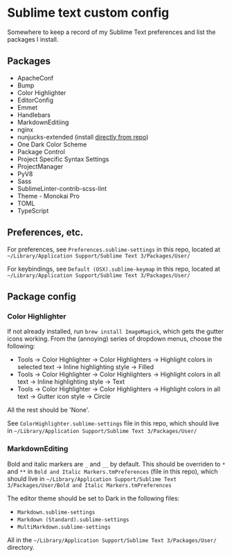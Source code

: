 # Sublime text custom config

Somewhere to keep a record of my Sublime Text preferences and list the packages I install.


## Packages

+ ApacheConf
+ Bump
+ Color Highlighter
+ EditorConfig
+ Emmet
+ Handlebars
+ MarkdownEditiing
+ nginx
+ nunjucks-extended (install [directly from repo](https://github.com/thecodechef/nunjucks-extended))
+ One Dark Color Scheme
+ Package Control
+ Project Specific Syntax Settings
+ ProjectManager
+ PyV8
+ Sass
+ SublimeLinter-contrib-scss-lint
+ Theme - Monokai Pro
+ TOML
+ TypeScript


## Preferences, etc.

For preferences, see `Preferences.sublime-settings` in this repo, located at `~/Library/Application Support/Sublime Text 3/Packages/User/`

For keybindings, see `Default (OSX).sublime-keymap` in this repo, located at `~/Library/Application Support/Sublime Text 3/Packages/User/`


## Package config

### Color Highlighter

If not already installed, run `brew install ImageMagick`, which gets the gutter icons working. From the (annoying) series of dropdown menus, choose the following:

+ Tools → Color Highlighter → Color Highlighters → Highlight colors in selected text → Inline highlighting style → Filled
+ Tools → Color Highlighter → Color Highlighters → Highlight colors in all text → Inline highlighting style → Text
+ Tools → Color Highlighter → Color Highlighters → Highlight colors in all text → Gutter icon style → Circle

All the rest should be 'None'.

See `ColorHighlighter.sublime-settings` file in this repo, which should live in `~/Library/Application Support/Sublime Text 3/Packages/User/`

### MarkdownEditing

Bold and italic markers are `_` and `__` by default. This should be overriden to `*` and `**` in `Bold and Italic Markers.tmPreferences` (file in this repo), which should live in `~/Library/Application Support/Sublime Text 3/Packages/User/Bold and Italic Markers.tmPreferences`

The editor theme should be set to Dark in the following files:

- `Markdown.sublime-settings`
- `Markdown (Standard).sublime-settings`
- `MultiMarkdown.sublime-settings`

All in the `~/Library/Application Support/Sublime Text 3/Packages/User/` directory.
